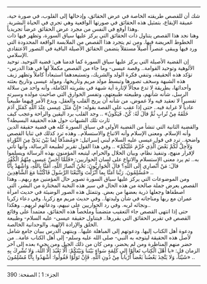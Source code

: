 ------------------------------------------------------------------------

شك أن للقصص طريقته الخاصة في عرض الحقائق، وإدخالها إلى القلوب، في صورة
حية، عميقة الإيقاع، بتمثيل هذه الحقائق في صورتها الواقعية وهي تجري في
الحياة البشرية. وهذا أوقع في النفس من مجرد عرض الحقائق عرضاً تجريدياً.  
وهنا نجد هذا القصص يتناول ذات الحقائق التي يركز عليها سياق السورة، وتظهر
فيها ذات الخطوط العريضة فيها. ومن ثم يتجرد هذا القصص من الملابسة الواقعة
المحدودة التي ورد فيها ويبقى عنصراً أصيلاً مستقلاً يتضمن الحقائق الأصيلة
الباقية في التصور الاعتقادي الإسلامي.  
إن القضية الأصيلة التي يركز عليها سياق السورة كما قدمنا هي: قضية
التوحيد. توحيد الألوهية وتوحيد القوامة.. وقصة عيسى- وما جاء من القصص
مكملاً لها في هذا الدرس- تؤكد هذه الحقيقة، وتنفي فكرة الولد والشريك،
وتستبعدهما استبعاداً كاملاً وتظهر زيف هذه الشبهة وسخف تصورها وتبسط مولد
مريم وتاريخها، ومولد عيسى وتاريخ بعثته وأحداثها، بطريقة لا تدع مجالاً
لإثارة أية شبهة في بشريته الكاملة، وأنه واحد من سلالة الرسل، شأنه شأنهم،
وطبيعته طبيعتهم، وتفسر الخوارق التي صاحبت مولده وسيرته تفسيراً لا تعقيد
فيه ولا غموض، من شأنه أن يريح القلب والعقل، ويدع الأمر فيهما طبيعياً
عادياً لا غرابة فيه.. حتى إذا عقب على القصة بقوله: «إِنَّ مَثَلَ عِيسى عِنْدَ اللَّهِ
كَمَثَلِ آدَمَ خَلَقَهُ مِنْ تُرابٍ ثُمَّ قالَ لَهُ: كُنْ. فَيَكُونُ» .. وجد القلب برد اليقين
والراحة وعجب كيف ثارت تلك الشبهات حول هذه الحقيقة البسيطة؟  
والقضية الثانية التي تنشأ من القضية الأولى في سياق السورة كله هي قضية
حقيقة الدين وأنه الإسلام. ومعنى الإسلام وأنه الاتباع والاستسلام.. وهذه
ترد كذلك في ثنايا القصص واضحة.. ترد في قول عيسى عليه السلام لبني
إسرائيل: «وَمُصَدِّقاً لِما بَيْنَ يَدَيَّ مِنَ التَّوْراةِ وَلِأُحِلَّ لَكُمْ بَعْضَ الَّذِي حُرِّمَ عَلَيْكُمْ» ..
وفي هذا القول تقرير لطبيعة الرسالة، وأنها تأتي لإقرار منهج، وتنفيذ نظام،
وبيان الحلال والحرام، ليتبعه المؤمنون بهذه الرسالة ويسلموا به.. ثم يرد
معنى الاستسلام والاتباع على لسان الحواريين: «فَلَمَّا أَحَسَّ عِيسى مِنْهُمُ الْكُفْرَ
قالَ: مَنْ أَنْصارِي إِلَى اللَّهِ؟ قالَ الْحَوارِيُّونَ: نَحْنُ أَنْصارُ اللَّهِ، آمَنَّا بِاللَّهِ،
وَاشْهَدْ بِأَنَّا مُسْلِمُونَ. رَبَّنا آمَنَّا بِما أَنْزَلْتَ وَاتَّبَعْنَا الرَّسُولَ فَاكْتُبْنا مَعَ
الشَّاهِدِينَ» ..  
ومن الموضوعات التي يركز عليها سياق السورة تصوير حال المؤمنين مع ربهم..
وهذا القصص يعرض جملة صالحة من هذه الحال في سير هذه النخبة المختارة من
البشر، التي اصطفاها وجعلها ذرية بعضها من بعض. وتتمثل هذه الصور الوضيئة
في حديث امرأة عمران مع ربها ومناجاته في شأن وليدتها.. وفي حديث مريم مع
زكريا. وفي دعاء زكريا ونجائه لربه. وفي رد الحواريين على نبيهم، ودعائهم
لربهم.. وهكذا..  
حتى إذا انتهى القصص جاء التعقيب متضمناً وملخصاً هذه الحقائق، معتمداً على
وقائع القصص في تقرير الحقائق التي يقررها.. فيتناول حقيقة عيسى- عليه
السلام- وطبيعة الخلق والإرادة الإلهية. والوحدانية الخالصة.  
ودعوة أهل الكتاب إليها. ودعوتهم إلى المباهلة عليها.. وينتهي الدرس ببيان
جامع شامل لأصل هذه الحقيقة ليتوجه به النبي- صلى الله عليه وسلم- إلى أهل
الكتاب عامة.. من حضر منهم المناظرة ومن لم يحضر، ومن كان من ذلك الجيل ومن
يجيء بعده إلى آخر الزمان قل: «يا أَهْلَ الْكِتابِ تَعالَوْا إِلى كَلِمَةٍ سَواءٍ بَيْنَنا
وَبَيْنَكُمْ: أَلَّا نَعْبُدَ إِلَّا اللَّهَ، وَلا نُشْرِكَ بِهِ شَيْئاً، وَلا يَتَّخِذَ بَعْضُنا بَعْضاً أَرْباباً
مِنْ دُونِ اللَّهِ. فَإِنْ تَوَلَّوْا فَقُولُوا: اشْهَدُوا بِأَنَّا مُسْلِمُونَ» ..

------------------------------------------------------------------------

الجزء: 1 ¦ الصفحة: 390
